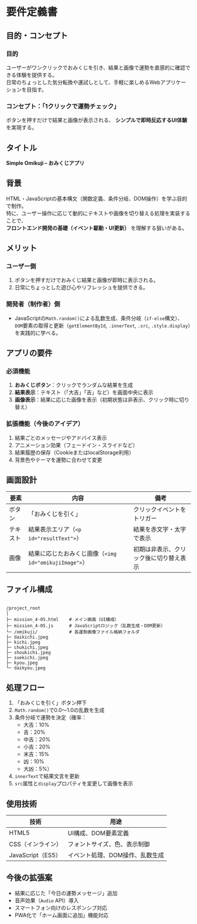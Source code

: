 # 要件定義書

## 目的・コンセプト

### 目的  
ユーザーがワンクリックでおみくじを引き、結果と画像で運勢を直感的に確認できる体験を提供する。  
日常のちょっとした気分転換や運試しとして、手軽に楽しめるWebアプリケーションを目指す。  

### コンセプト：「1クリックで運勢チェック」  
ボタンを押すだけで結果と画像が表示される、
**シンプルで即時反応するUI体験**
を実現する。  

## タイトル  
**Simple Omikuji – おみくじアプリ**

## 背景  
HTML・JavaScriptの基本構文（関数定義、条件分岐、DOM操作）を学ぶ目的で制作。  
特に、ユーザー操作に応じて動的にテキストや画像を切り替える処理を実装することで、  
**フロントエンド開発の基礎（イベント駆動・UI更新）**
を理解する狙いがある。  

## メリット

### ユーザー側  
1. ボタンを押すだけでおみくじ結果と画像が即時に表示される。  
2. 日常にちょっとした遊び心やリフレッシュを提供できる。  

### 開発者（制作者）側  
- JavaScriptの`Math.random()`による乱数生成、条件分岐（`if-else`構文）、  
  `DOM`要素の取得と更新（`getElementById`, `.innerText`, `.src`, `.style.display`）を実践的に学べる。  

## アプリの要件  

### 必須機能  
1. **おみくじボタン**：クリックでランダムな結果を生成  
2. **結果表示**：テキスト（「大吉」「吉」など）を画面中央に表示  
3. **画像表示**：結果に応じた画像を表示（初期状態は非表示、クリック時に切り替え）  

### 拡張機能（今後のアイデア）  
1. 結果ごとのメッセージやアドバイス表示  
2. アニメーション効果（フェードイン・スライドなど）  
3. 結果履歴の保存（CookieまたはlocalStorage利用）  
4. 背景色やテーマを運勢に合わせて変更  

## 画面設計  

| 要素 | 内容 | 備考 |
|------|------|------|
| ボタン | 「おみくじを引く」 | クリックイベントをトリガー |
| テキスト | 結果表示エリア（`<p id="resultText">`） | 結果を赤文字・太字で表示 |
| 画像 | 結果に応じたおみくじ画像（`<img id="omikujiImage">`） | 初期は非表示、クリック後に切り替え表示 |

## ファイル構成  

```

/project_root
│
├─ mission_4-05.html    # メイン画面（UI構成）
├─ mission_4-05.js      # JavaScriptロジック（乱数生成・DOM更新）
└─ /omikuji/            # 各運勢画像ファイル格納フォルダ
├─ daikichi.jpeg
├─ kichi.jpeg
├─ chukichi.jpeg
├─ shoukichi.jpeg
├─ suekichi.jpeg
├─ kyou.jpeg
└─ daikyou.jpeg

```
## 処理フロー  

1. 「おみくじを引く」ボタン押下  
2. `Math.random()`で0.0〜1.0の乱数を生成  
3. 条件分岐で運勢を決定（確率：  
   - 大吉：10%  
   - 吉：20%  
   - 中吉：20%  
   - 小吉：20%  
   - 末吉：15%  
   - 凶：10%  
   - 大凶：5%）  
4. `innerText`で結果文言を更新  
5. `src`属性と`display`プロパティを変更して画像を表示  

## 使用技術  

| 技術 | 用途 |
|------|------|
| HTML5 | UI構成、DOM要素定義 |
| CSS（インライン） | フォントサイズ、色、表示制御 |
| JavaScript（ES5） | イベント処理、DOM操作、乱数生成 |

## 今後の拡張案  

- 結果に応じた「今日の運勢メッセージ」追加  
- 音声効果（`Audio` API）導入  
- スマートフォン向けのレスポンシブ対応  
- PWA化で「ホーム画面に追加」機能対応  
